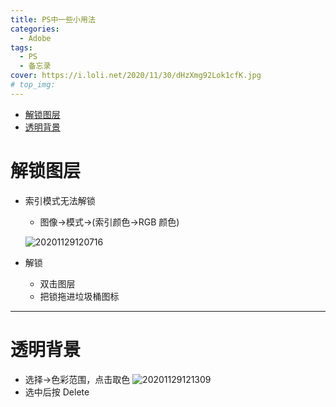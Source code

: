 ```yaml
---
title: PS中一些小用法
categories:
  - Adobe
tags:
  - PS
  - 备忘录
cover: https://i.loli.net/2020/11/30/dHzXmg92Lok1cfK.jpg
# top_img:
---
```


<!--
 * @Author: Weidows
 * @Date: 2020-11-29 12:05:07
 * @LastEditors: Weidows
 * @LastEditTime: 2021-01-07 00:20:46
 * @FilePath: \Weidowsd:\Game\Demo\Github\Blog-private\source\_posts\Adobe\PS.md
 * @Description:
-->

- [解锁图层](#解锁图层)
- [透明背景](#透明背景)

# 解锁图层

- 索引模式无法解锁

  - 图像->模式->(索引颜色->RGB 颜色)

  ![20201129120716](https://i.loli.net/2020/11/30/nAuKRTkt5J1zZOo.jpg)

- 解锁
  - 双击图层
  - 把锁拖进垃圾桶图标

---

# 透明背景

- 选择->色彩范围，点击取色
  ![20201129121309](https://i.loli.net/2020/11/30/QxWfLSMuHa9GD1e.jpg)
- 选中后按 Delete
